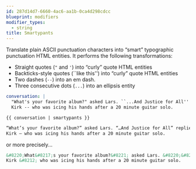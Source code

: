 ```yaml
---
id: 287d14d7-6660-4ac6-aa1b-0ca4d298cdcc
blueprint: modifiers
modifier_types:
  - string
title: Smartypants
---
```

Translate plain ASCII punctuation characters into “smart” typographic punctuation HTML entities. It performs the following transformations:

- Straight quotes (`"` and `'`) into “curly” quote HTML entities
- Backticks-style quotes (&#96;&#96;like this\'\') into “curly” quote HTML entities
- Two dashes (`--`) into an em dash.
- Three consecutive dots (`...`) into an ellipsis entity

```yaml
conversation: |
  "What's your favorite album?" asked Lars. ``...And Justice for All'' replied
  Kirk -- who was icing his hands after a 20 minute guitar solo.
```

```
{{ conversation | smartypants }}
```

```html
“What’s your favorite album?” asked Lars. “…And Justice for All” replied
Kirk — who was icing his hands after a 20 minute guitar solo.
```

or more precisely...

```html
&#8220;What&#8217;s your favorite album?&#8221; asked Lars. &#8220;&#8230;And Justice for All&#8221; replied
Kirk &#8212; who was icing his hands after a 20 minute guitar solo.
```
